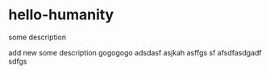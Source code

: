 # hello-humanity
some description

add new some description
gogogogo
adsdasf
asjkah
asffgs sf 
afsdfasdgadf
sdfgs

